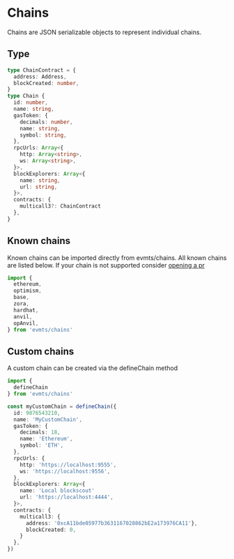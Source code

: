 # Chains

Chains are JSON serializable objects to represent individual chains. 

## Type

```typescript
type ChainContract = {
  address: Address,
  blockCreated: number,
}
type Chain {
  id: number,
  name: string,
  gasToken: {
    decimals: number,
    name: string,
    symbol: string,
  },
  rpcUrls: Array<{
    http: Array<string>,
    ws: Array<string>,
  }>,
  blockExplorers: Array<{
    name: string,
    url: string,
  }>,
  contracts: {
    multicall3?: ChainContract
  },
}
```

## Known chains

Known chains can be imported directly from evmts/chains. All known chains are listed below. If your chain is not supported consider [opening a pr](https://todo.todo)

```typescript
import {
  ethereum,
  optimism,
  base,
  zora,
  hardhat,
  anvil,
  opAnvil,
} from 'evmts/chains'
```

## Custom chains

A custom chain can be created via the defineChain method

```typescript
import {
  defineChain
} from 'evmts/chains'

const myCustomChain = defineChain({
  id: 9876543210,
  name: 'MyCustomChain',
  gasToken: {
    decimals: 18,
    name: 'Ethereum',
    symbol: 'ETH',
  },
  rpcUrls: {
    http: 'https://localhost:9555',
    ws: 'https://localhost:9556',
  },
  blockExplorers: Array<{
    name: 'Local blockscout'
    url: 'https://localhost:4444',
  }>,
  contracts: {
    multicall3: {
      address: '0xcA11bde05977b3631167028862bE2a173976CA11'},
      blockCreated: 0,
    }
  },
})
```
